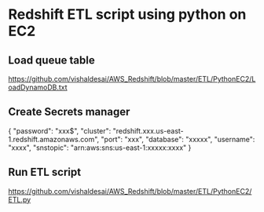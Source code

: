 # Redshift ETL script using python on EC2

## Load queue table
https://github.com/vishaldesai/AWS_Redshift/blob/master/ETL/PythonEC2/LoadDynamoDB.txt

## Create Secrets manager

{
  "password": "xxx$",
  "cluster": "redshift.xxx.us-east-1.redshift.amazonaws.com",
  "port": "xxx",
  "database": "xxxxx",
  "username": "xxxx",
  "snstopic": "arn:aws:sns:us-east-1:xxxxx:xxxx"
}

## Run ETL script
https://github.com/vishaldesai/AWS_Redshift/blob/master/ETL/PythonEC2/ETL.py
